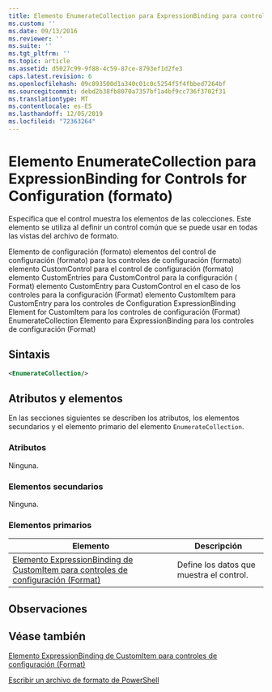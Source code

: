 ```yaml
---
title: Elemento EnumerateCollection para ExpressionBinding para controles de configuración (Format) | Microsoft Docs
ms.custom: ''
ms.date: 09/13/2016
ms.reviewer: ''
ms.suite: ''
ms.tgt_pltfrm: ''
ms.topic: article
ms.assetid: d5027c99-9f88-4c59-87ce-8793ef1d2fe3
caps.latest.revision: 6
ms.openlocfilehash: 09c893500d1a340c01c0c5254f5f4fbbed7264bf
ms.sourcegitcommit: debd2b38fb8070a7357bf1a4bf9cc736f3702f31
ms.translationtype: MT
ms.contentlocale: es-ES
ms.lasthandoff: 12/05/2019
ms.locfileid: "72363264"
---
```

# <a name="enumeratecollection-element-for-expressionbinding-for-controls-for-configuration-format"></a>Elemento EnumerateCollection para ExpressionBinding for Controls for Configuration (formato)

Especifica que el control muestra los elementos de las colecciones. Este elemento se utiliza al definir un control común que se puede usar en todas las vistas del archivo de formato.

Elemento de configuración (formato) elementos del control de configuración (formato) para los controles de configuración (formato) elemento CustomControl para el control de configuración (formato) elemento CustomEntries para CustomControl para la configuración ( Format) elemento CustomEntry para CustomControl en el caso de los controles para la configuración (Format) elemento CustomItem para CustomEntry para los controles de Configuration ExpressionBinding Element for CustomItem para los controles de configuración (Format) EnumerateCollection Elemento para ExpressionBinding para los controles de configuración (Format)

## <a name="syntax"></a>Sintaxis

```xml
<EnumerateCollection/>
```

## <a name="attributes-and-elements"></a>Atributos y elementos

En las secciones siguientes se describen los atributos, los elementos secundarios y el elemento primario del elemento `EnumerateCollection`.

### <a name="attributes"></a>Atributos

Ninguna.

### <a name="child-elements"></a>Elementos secundarios

Ninguna.

### <a name="parent-elements"></a>Elementos primarios

|Elemento|Descripción|
|-------------|-----------------|
|[Elemento ExpressionBinding de CustomItem para controles de configuración (Format)](./expressionbinding-element-for-customitem-for-controls-for-configuration-format.md)|Define los datos que muestra el control.|

## <a name="remarks"></a>Observaciones

## <a name="see-also"></a>Véase también

[Elemento ExpressionBinding de CustomItem para controles de configuración (Format)](./expressionbinding-element-for-customitem-for-controls-for-configuration-format.md)

[Escribir un archivo de formato de PowerShell](./writing-a-powershell-formatting-file.md)

